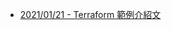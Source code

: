 - [2021/01/21 -  Terraform 範例介紹文]( https://www.facebook.com/technologynoteniu/posts/211760017324805)
